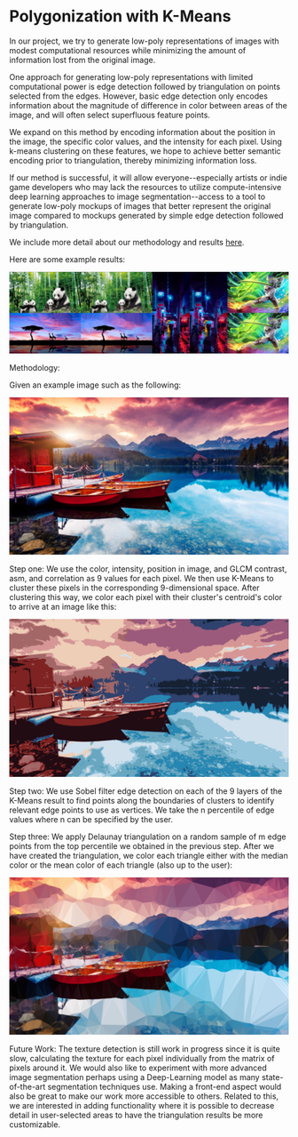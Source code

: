 # Polygonization with K-Means
In our project, we try to generate low-poly representations of images with modest computational resources while minimizing the amount of information lost from the original image.

One approach for generating low-poly representations with limited computational power is edge detection followed by triangulation on points selected from the edges. However, basic edge detection only encodes information about the magnitude of difference in color between areas of the image, and will often select superfluous feature points.

We expand on this method by encoding information about the position in the image, the specific color values, and the intensity for each pixel. Using k-means clustering on these features, we hope to achieve better semantic encoding prior to triangulation, thereby minimizing information loss. 

If our method is successful, it will allow everyone--especially artists or indie game developers who may lack the resources to utilize compute-intensive deep learning approaches to image segmentation--access to a tool to generate low-poly mockups of images that better represent the original image compared to mockups generated by simple edge detection followed by triangulation.

We include more detail about our methodology and results [here](https://github.com/yifanr/polygonization/files/7975648/polygonization.pdf).

Here are some example results:

![Figure 0](results/examples.jpg)

Methodology:

Given an example image such as the following:

![Figure 1](data/boats.jpg)

Step one: We use the color, intensity, position in image, and GLCM contrast, asm, and correlation as 9 values for each pixel. We then use K-Means to cluster these pixels in the corresponding 9-dimensional space. After clustering this way, we color each pixel with their cluster's centroid's color to arrive at an image like this:


![Figure 2](results/boats_kmeans.jpg)

Step two: We use Sobel filter edge detection on each of the 9 layers of the K-Means result to find points along the boundaries of clusters to identify relevant edge points to use as vertices. We take the n percentile of edge values where n can be specified by the user. 

Step three: We apply Delaunay triangulation on a random sample of m edge points from the top percentile we obtained in the previous step. After we have created the triangulation, we color each triangle either with the median color or the mean color of each triangle (also up to the user):

![Figure 3](results/boats_3k.jpg)

Future Work: The texture detection is still work in progress since it is quite slow, calculating the texture for each pixel individually from the matrix of pixels around it. We would also like to experiment with more advanced image segmentation perhaps using a Deep-Learning model as many state-of-the-art segmentation techniques use. Making a front-end aspect would also be great to make our work more accessible to others. Related to this, we are interested in adding functionality where it is possible to decrease detail in user-selected areas to have the triangulation results be more customizable.
